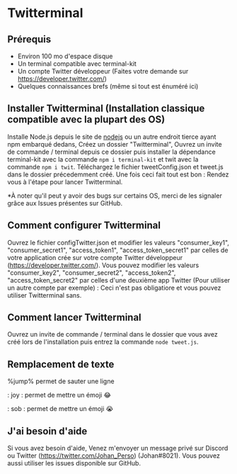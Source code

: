 # Twitterminal

## Prérequis

  - Environ 100 mo d'espace disque
  - Un terminal compatible avec terminal-kit
  - Un compte Twitter développeur (Faites votre demande sur https://developer.twitter.com/)
  - Quelques connaissances brefs (même si tout est énuméré ici)
  

## Installer Twitterminal (Installation classique compatible avec la plupart des OS)

Installe Node.js depuis le site de [nodejs](https://nodejs.org/) ou un autre endroit tierce ayant npm embarqué dedans, Créez un dossier "Twitterminal", Ouvrez un invite de commande / terminal depuis ce dossier puis installer la dépendance terminal-kit avec la commande `npm i terminal-kit` et twit avec la commande `npm i twit`. Téléchargez le fichier tweetConfig.json et tweet.js dans le dossier précedemment créé. Une fois ceci fait tout est bon : Rendez vous à l'étape pour lancer Twitterminal.

*À noter qu'il peut y avoir des bugs sur certains OS, merci de les signaler grâce aux Issues présentes sur GitHub.


## Comment configurer Twitterminal

Ouvrez le fichier configTwitter.json et modifier les valeurs "consumer_key1", "consumer_secret1", "access_token1", "access_token_secret1" par celles de votre application crée sur votre compte Twitter développeur (https://developer.twitter.com/). Vous pouvez modifier les valeurs "consumer_key2", "consumer_secret2", "access_token2", "access_token_secret2" par celles d'une deuxième app Twitter (Pour utiliser un autre compte par exemple) : Ceci n'est pas obligatiore et vous pouvez utiliser Twitterminal sans.


## Comment lancer Twitterminal

Ouvrez un invite de commande / terminal dans le dossier que vous avez créé lors de l'installation puis entrez la commande `node tweet.js`.


## Remplacement de texte

%jump% permet de sauter une ligne

: joy : permet de mettre un émoji 😂

: sob : permet de mettre un émoji 😭


## J'ai besoin d'aide

Si vous avez besoin d'aide, Venez m'envoyer un message privé sur Discord ou Twitter (https://twitter.com/Johan_Perso) (Johan#8021). Vous pouvez aussi utiliser les issues disponible sur GitHub.
